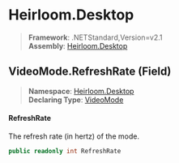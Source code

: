 # Heirloom.Desktop

> **Framework**: .NETStandard,Version=v2.1  
> **Assembly**: [Heirloom.Desktop][0]

## VideoMode.RefreshRate (Field)

> **Namespace**: [Heirloom.Desktop][0]  
> **Declaring Type**: [VideoMode][1]

#### RefreshRate

The refresh rate (in hertz) of the mode.

```cs
public readonly int RefreshRate
```

[0]: ../../../Heirloom.Desktop.md
[1]: ../VideoMode.md
